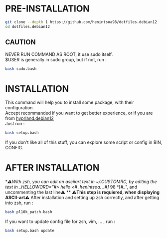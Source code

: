 # PRE-INSTALLATION
```bash
git clone --depth 1 https://github.com/henintsoa98/dotfiles.debian12
cd dotfiles.debian12
```
## CAUTION
NEVER RUN COMMAND AS ROOT, it use sudo itself. \
$USER is generally in sudo group, but if not, run :
```bash
bash sudo.bash
```
# INSTALLATION
This command will help you to install some package, with their configuration. \
Accept recommanded if you want to get better experience, or if you are from [hyprland.debian12](https://github.com/henintsoa98/hyprland.debian12) \
Just run :
```bash
bash setup.bash
```
If you don't like all of this stuff, you can explore some script or config in BIN, CONFIG.
# AFTER INSTALLATION
**⚠️With zsh, you can edit an asciiart text in ~/.CUSTOMRC, by editing the text in _HELLOWORD="#> hello <# .henintsoa. _#]* 98 *[#_", and uncommenting the last line⚠️ **
**⚠️This step is requiered, when displaying ASCII-art⚠️**
After installation and setting up zsh correctly, and after getting into zsh, run :
```bash
bash pl10k_patch.bash
```
If you want to update config file for zsh, vim, ... , run :
```bash
bash setup.bash update
```
